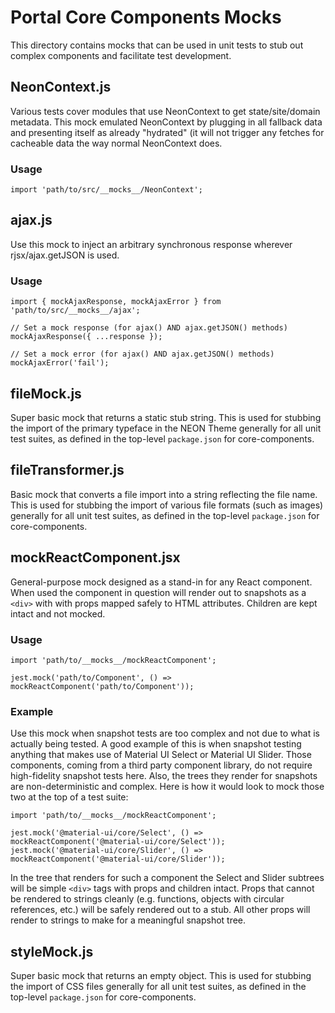 # Portal Core Components Mocks

This directory contains mocks that can be used in unit tests to stub out complex components and facilitate test development.


## NeonContext.js

Various tests cover modules that use NeonContext to get state/site/domain metadata. This mock emulated NeonContext by plugging in all fallback data and presenting itself as already "hydrated" (it will not trigger any fetches for cacheable data the way normal NeonContext does.

### Usage

```
import 'path/to/src/__mocks__/NeonContext';
```


## ajax.js

Use this mock to inject an arbitrary synchronous response wherever rjsx/ajax.getJSON is used.

### Usage

```
import { mockAjaxResponse, mockAjaxError } from 'path/to/src/__mocks__/ajax';

// Set a mock response (for ajax() AND ajax.getJSON() methods)
mockAjaxResponse({ ...response });

// Set a mock error (for ajax() AND ajax.getJSON() methods)
mockAjaxError('fail');
```


## fileMock.js

Super basic mock that returns a static stub string. This is used for stubbing the import of the primary typeface in the NEON Theme generally for all unit test suites, as defined in the top-level `package.json` for core-components.


## fileTransformer.js

Basic mock that converts a file import into a string reflecting the file name. This is used for stubbing the import of various file formats (such as images) generally for all unit test suites, as defined in the top-level `package.json` for core-components.


## mockReactComponent.jsx

General-purpose mock designed as a stand-in for any React component. When used the component in question will render out to snapshots as a `<div>` with with props mapped safely to HTML attributes. Children are kept intact and not mocked.

### Usage

```
import 'path/to/__mocks__/mockReactComponent';

jest.mock('path/to/Component', () => mockReactComponent('path/to/Component'));
```

### Example

Use this mock when snapshot tests are too complex and not due to what is actually being tested. A good example of this is when snapshot testing anything that makes use of Material UI Select or Material UI Slider. Those components, coming from a third party component library, do not require high-fidelity snapshot tests here. Also, the trees they render for snapshots are non-deterministic and complex. Here is how it would look to mock those two at the top of a test suite:

```
import 'path/to/__mocks__/mockReactComponent';

jest.mock('@material-ui/core/Select', () => mockReactComponent('@material-ui/core/Select'));
jest.mock('@material-ui/core/Slider', () => mockReactComponent('@material-ui/core/Slider'));
```

In the tree that renders for such a component the Select and Slider subtrees will be simple `<div>` tags with props and children intact. Props that cannot be rendered to strings cleanly (e.g. functions, objects with circular references, etc.) will be safely rendered out to a stub. All other props will render to strings to make for a meaningful snapshot tree.


## styleMock.js

Super basic mock that returns an empty object. This is used for stubbing the import of CSS files generally for all unit test suites, as defined in the top-level `package.json` for core-components.

